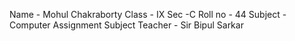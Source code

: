 Name - Mohul Chakraborty
Class - IX
Sec -C
Roll no - 44
Subject - Computer Assignment
Subject Teacher - Sir Bipul Sarkar